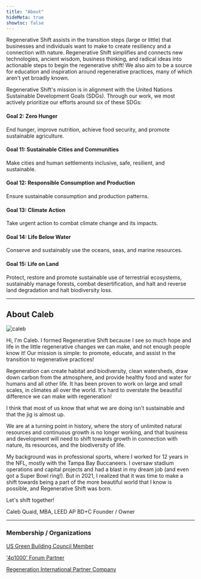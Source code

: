 ```yaml
---
title: "About"
hideMeta: true
showtoc: false
---
```


Regenerative Shift assists in the transition steps (large or little) that businesses and individuals want to make to create resiliency and a connection with nature. Regenerative Shift simplifies and connects new technologies, ancient wisdom, business thinking, and radical ideas into actionable steps to begin the regenerative shift! We also aim to be a source for education and inspiration around regenerative practices, many of which aren't yet broadly known.

Regenerative Shift's mission is in alignment with the United Nations Sustainable Development Goals (SDGs). Through our work, we most actively prioritize our efforts around six of these SDGs:


#### Goal 2: Zero Hunger
End hunger, improve nutrition, achieve food security, and promote sustainable agriculture.

#### Goal 11: Sustainable Cities and Communities
Make cities and human settlements inclusive, safe, resilient, and sustainable.

#### Goal 12: Responsible Consumption and Production
Ensure sustainable consumption and production patterns.

#### Goal 13: Climate Action
Take urgent action to combat climate change and its impacts.

#### Goal 14: Life Below Water
Conserve and sustainably use the oceans, seas, and marine resources.

#### Goal 15: Life on Land
Protect, restore and promote sustainable use of terrestrial ecosystems, sustainably manage forests, combat desertification, and halt and reverse land degradation and halt biodiversity loss.

---

## About Caleb

![caleb](/img/quaid.jpg)


Hi, I'm Caleb. I formed Regenerative Shift because I see so much hope and life in the little regenerative changes we can make, and not enough people know it! Our mission is simple: to promote, educate, and assist in the transition to regenerative practices!

Regeneration can create habitat and biodiversity, clean watersheds, draw down carbon from the atmosphere, and provide healthy food and water for humans and all other life. It has been proven to work on large and small scales, in climates all over the world. It's hard to overstate the beautiful difference we can make with regeneration!

I think that most of us know that what we are doing isn't sustainable and that the jig is almost up.

We are at a turning point in history, where the story of unlimited natural resources and continuous growth is no longer working, and that business and development will need to shift towards growth in connection with nature, its resources, and the biodiversity of life.

My background was in professional sports, where I worked for 12 years in the NFL, mostly with the Tampa Bay Buccaneers. I oversaw stadium operations and capital projects and had a blast in my dream job (and even got a Super Bowl ring!). But in 2021, I realized that it was time to make a shift towards being a part of the more beautiful world that I know is possible, and Regenerative Shift was born.

Let's shift together!

Caleb Quaid, MBA, LEED AP BD+C
Founder / Owner

---

### Membership / Organizations
[US Green Building Council Member](https://www.usgbc.org/)

['4p1000' Forum Partner](https://4p1000.org/?lang=en)

[Regeneration International Partner Company](https://regenerationinternational.org/)